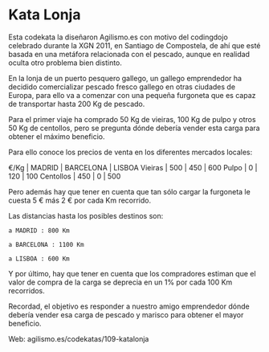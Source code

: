 # Kata Lonja

Esta codekata la diseñaron Agilismo.es con motivo del codingdojo celebrado durante la XGN 2011, en Santiago de Compostela, de ahí que esté basada en una metáfora relacionada con el pescado, aunque en realidad oculta otro problema bien distinto.

En la lonja de un puerto pesquero gallego, un gallego emprendedor ha decidido comercializar pescado fresco gallego en otras ciudades de Europa, para ello va a comenzar con una pequeña furgoneta que es capaz de transportar hasta 200 Kg de pescado.

Para el primer viaje ha comprado 50 Kg de vieiras, 100 Kg de pulpo y otros 50 Kg de centollos, pero se pregunta dónde debería vender esta carga para obtener el máximo beneficio.

Para ello conoce los precios de venta en los diferentes mercados locales:

€/Kg        | MADRID | BARCELONA | LISBOA
Vieiras     |  500   |    450    |  600
Pulpo       |    0   |    120    |  100
Centollos   |  450   |      0    |  500

Pero además hay que tener en cuenta que tan sólo cargar la furgoneta le cuesta 5 € más 2 € por cada Km recorrido.

Las distancias hasta los posibles destinos son:

    a MADRID : 800 Km

    a BARCELONA : 1100 Km

    a LISBOA : 600 Km

Y por último, hay que tener en cuenta que los compradores estiman que el valor de compra de la carga se deprecia en un 1% por cada 100 Km recorridos.

Recordad, el objetivo es responder a nuestro amigo emprendedor dónde debería vender esa carga de pescado y marisco para obtener el mayor beneficio.

Web: agilismo.es/codekatas/109-katalonja
